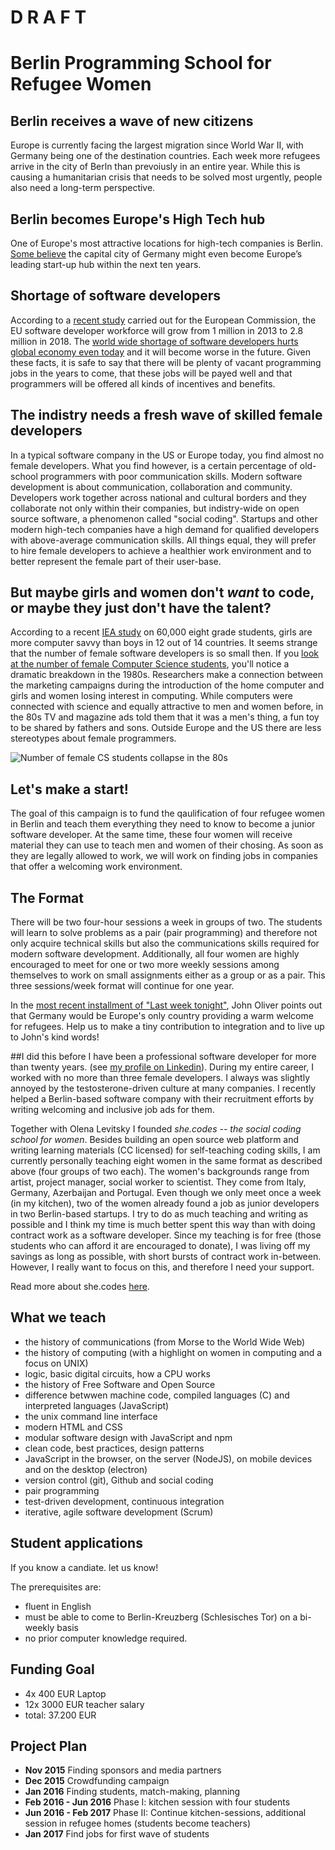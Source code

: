 
# D R A F T

# Berlin Programming School for Refugee Women

## Berlin receives a wave of new citizens
Europe is currently facing the largest migration since World War II, with Germany being one of the destination countries. Each week more refugees arrive in the city of Berln than prevoiusly in an entire year. While this is causing a humanitarian crisis that needs to be solved most urgently, people also need a long-term perspective.

## Berlin becomes Europe's High Tech hub
One of Europe's most attractive locations for high-tech companies is Berlin. [Some believe](http://www.entrepreneurial-insights.com/berlin-startup-hubs-around-world/) the capital city of Germany might even become Europe’s leading start-up hub within the next ten years.

## Shortage of software developers
According to a [recent study](http://ec.europa.eu/digital-agenda/en/news/sizing-eu-app-economy) carried out for the European Commission, the EU software developer workforce will grow from 1 million in 2013 to 2.8 million in 2018.  The [world wide shortage of software developers hurts global economy even today](http://www.pcworld.com/article/2837012/software-developer-shortage-transcends-international-boundaries.html) and it will become worse in the future. Given these facts, it is safe to say that there will be plenty of vacant programming jobs in the years to come, that these jobs will be payed well and that programmers will be offered all kinds of incentives and benefits.

## The indistry needs a fresh wave of skilled female developers 
In a typical software company in the US or Europe today, you find almost no female developers. What you find however, is a certain percentage of old-school programmers with poor communication skills. Modern software development is about communication, collaboration and community. Developers work together across national and cultural borders and they collaborate not only within their companies, but indistry-wide on open source software, a phenomenon called "social coding". Startups and other modern high-tech companies have a high demand for qualified developers with above-average communication skills. All things equal, they will prefer to hire female developers to achieve a healthier work environment and to better represent the female part of their user-base.

## But maybe girls and women don't _want_ to code, or maybe they just don't have the talent?
According to a recent [IEA study](http://www.iea.nl/fileadmin/user_upload/Publications/Electronic_versions/ICILS_2013_International_Report.pdf) on 60,000 eight grade students, girls are more computer savvy than boys in 12 out of 14 countries. It seems strange that the number of female software developers is so small then. If you [look at the number of female Computer Science students](http://etiene.net/pub/images/women-in-computer-science.png), you'll notice a dramatic breakdown in the 1980s. Researchers make a connection between the marketing campaigns during the introduction of the home computer and girls and women losing interest in computing. While computers were connected with science and equally attractive to men and women before, in the 80s TV and magazine ads told them that it was a men's thing, a fun toy to be shared by fathers and sons. Outside Europe and the US there are less stereotypes about female programmers.

![Number of female CS students collapse in the 80s](http://etiene.net/pub/images/women-in-computer-science.png)

## Let's make a start!

The goal of this campaign is to fund the qaulification of four refugee women in Berlin and teach them everything they need to know to become a junior software developer.
At the same time, these four women will receive material they can use to teach men and women of their chosing. As soon as they are legally allowed to work, we will work on finding jobs in companies that offer a welcoming work environment.

## The Format
There will be two four-hour sessions a week in groups of two. The students will learn to solve problems as a pair (pair programming) and therefore not only acquire technical skills but also the communications skills required for modern software development.
Additionally, all four women are highly encouraged to meet for one or two more weekly sessions among themselves to work on small assignments either as a group or as a pair.
This three sessions/week format will continue for one year.

In the [most recent installment of "Last week tonight"](https://www.youtube.com/watch?v=umqvYhb3wf4), John Oliver points out that Germany would be Europe's only country providing a warm welcome for refugees. Help us to make a tiny contribution to integration and to live up to John's kind words!

##I did this before
I have been a professional software developer for more than twenty years. (see [my profile on Linkedin](https://www.linkedin.com/in/regular)). During my entire career, I worked with no more than three female developers. I always was slightly annoyed by the testosterone-driven culture at many companies. I recently helped a Berlin-based software company with their recruitment efforts by writing welcoming and inclusive job ads for them.

Together with Olena Levitsky I founded *she.codes -- the social coding school for women*. Besides building an open source web platform and writing learning materials (CC licensed) for self-teaching coding skills, I am currently personally teaching eight women in the same format as described above (four groups of two each). The women's backgrounds range from artist, project manager, social worker to scientist. They come from Italy, Germany, Azerbaijan and Portugal. Even though we only meet once a week (in my kitchen), two of the women already found a job as junior developers in two Berlin-based startups.
I try to do as much teaching and writing as possible and I think my time is much better spent this way than with doing contract work as a software developer. Since my teaching is for free (those students who can afford it are encouraged to donate), I was living off my savings as long as possible, with short bursts of contract work in-between. However, I really want to focus on this, and therefore I need your support.

Read more about she.codes [here](http://she.codes).

## What we teach
- the history of communications (from Morse to the World Wide Web)
- the history of computing (with a highlight on  women in computing and a focus on UNIX)
- logic, basic digital circuits, how a CPU works
- the history of Free Software and Open Source
- difference betwwen machine code, compiled languages (C) and interpreted languages (JavaScript)
- the unix command line interface
- modern HTML and CSS
- modular software design with JavaScript and npm
- clean code, best practices, design patterns
- JavaScript in the browser, on the server (NodeJS), on mobile devices and on the desktop (electron)
- version control (git), Github and social coding
- pair programming
- test-driven development, continuous integration
- iterative, agile software development (Scrum)

## Student applications
If you know a candiate. let us know!

The prerequisites are:
- fluent in English
- must be able to come to Berlin-Kreuzberg (Schlesisches Tor) on a bi-weekly basis
- no prior computer knowledge required.

## Funding Goal
- 4x 400 EUR Laptop
- 12x 3000 EUR teacher salary
- total: 37.200 EUR

## Project Plan

- **Nov 2015** Finding sponsors and media partners
- **Dec 2015** Crowdfunding campaign
- **Jan 2016** Finding students, match-making, planning
- **Feb 2016 - Jun 2016** Phase I: kitchen session with four students
- **Jun 2016 - Feb 2017** Phase II: Continue kitchen-sessions, additional session in refugee homes (students become teachers)
- **Jan 2017** Find jobs for first wave of students
